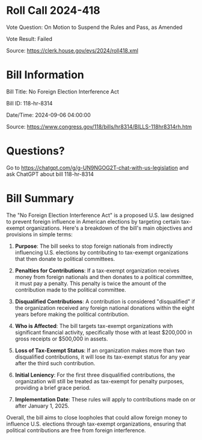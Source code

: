 # Roll Call 2024-418

Vote Question: On Motion to Suspend the Rules and Pass, as Amended

Vote Result: Failed

Source: https://clerk.house.gov/evs/2024/roll418.xml

# Bill Information

Bill Title: No Foreign Election Interference Act

Bill ID: 118-hr-8314

Date/Time: 2024-09-06 04:00:00

Source: https://www.congress.gov/118/bills/hr8314/BILLS-118hr8314rh.htm

# Questions?

Go to https://chatgpt.com/g/g-UN9NGOG2T-chat-with-us-legislation and ask ChatGPT about bill 118-hr-8314

# Bill Summary
The "No Foreign Election Interference Act" is a proposed U.S. law designed to prevent foreign influence in American elections by targeting certain tax-exempt organizations. Here's a breakdown of the bill's main objectives and provisions in simple terms:

1. **Purpose**: The bill seeks to stop foreign nationals from indirectly influencing U.S. elections by contributing to tax-exempt organizations that then donate to political committees.

2. **Penalties for Contributions**: If a tax-exempt organization receives money from foreign nationals and then donates to a political committee, it must pay a penalty. This penalty is twice the amount of the contribution made to the political committee.

3. **Disqualified Contributions**: A contribution is considered "disqualified" if the organization received any foreign national donations within the eight years before making the political contribution.

4. **Who is Affected**: The bill targets tax-exempt organizations with significant financial activity, specifically those with at least $200,000 in gross receipts or $500,000 in assets.

5. **Loss of Tax-Exempt Status**: If an organization makes more than two disqualified contributions, it will lose its tax-exempt status for any year after the third such contribution.

6. **Initial Leniency**: For the first three disqualified contributions, the organization will still be treated as tax-exempt for penalty purposes, providing a brief grace period.

7. **Implementation Date**: These rules will apply to contributions made on or after January 1, 2025.

Overall, the bill aims to close loopholes that could allow foreign money to influence U.S. elections through tax-exempt organizations, ensuring that political contributions are free from foreign interference.

